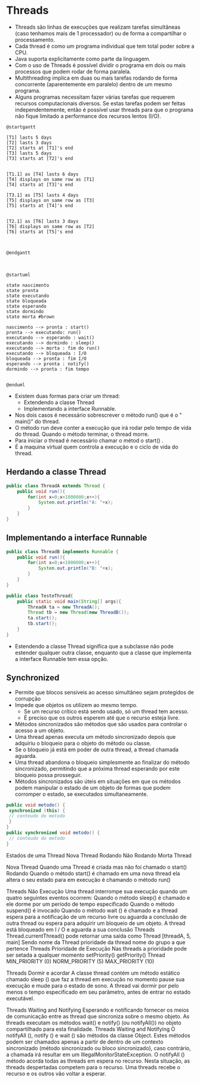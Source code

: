 # Threads
- Threads são linhas de execuções que realizam tarefas simultâneas (caso tenhamos mais de 1 processador) ou de forma a compartilhar o processamento. 
- Cada thread é como um programa individual que tem total poder sobre a CPU.
- Java suporta explicitamente como parte da linguagem.
- Com o uso de Threads é possível dividir o programa em dois ou mais processos que podem rodar de forma paralela.
- Multithreading implica em duas ou mais tarefas rodando de forma concorrente (aparentemente em paralelo) dentro de um mesmo programa.
- Alguns programas necessitam fazer várias tarefas que requerem recursos computacionais diversos. Se estas tarefas podem ser feitas independentemente, então é possível usar threads para que o programa não fique limitado a performance dos recursos lentos (I/O).

```plantuml
@startgantt

[T1] lasts 5 days
[T2] lasts 3 days
[T2] starts at [T1]'s end
[T3] lasts 5 days
[T3] starts at [T2]'s end


[T1.1] as [T4] lasts 6 days
[T4] displays on same row as [T1]
[T4] starts at [T3]'s end

[T3.1] as [T5] lasts 4 days
[T5] displays on same row as [T3]
[T5] starts at [T4]'s end

	
[T2.1] as [T6] lasts 3 days
[T6] displays on same row as [T2]
[T6] starts at [T5]'s end

	

@endgantt
```

<br>

```plantuml
@startuml

state nascimento
state pronta
state executando
state bloqueada
state esperando
state dormindo
state morta #brown

nascimento --> pronta : start()
pronta --> executando: run()
executando --> esperando : wait()
executando --> dormindo : sleep()
executando --> morta : fim do run()
executando --> bloqueada : I/O
bloqueada --> pronta : fim I/O
esperando --> pronta : notify()
dormindo --> pronta : fim tempo 


@enduml
```

- Existem duas formas para criar um thread: 
    - Extendendo a classe Thread
    - Implementando a interface Runnable. 
- Nos dois casos é necessário sobrescrever o método run() que é o " main()" do thread. 
- O método run deve conter a execução que irá rodar pelo tempo de vida do thread. Quando o método terminar, o thread morre. 
- Para iniciar o thread é necessário chamar o métod o start() . 
- É a maquina virtual quem controla a execução e o ciclo de vida do thread. 

## Herdando a classe Thread

```java
public class ThreadA extends Thread { 
    public void run(){ 
        for(int x=0;x<1000000;x++){ 
            System.out.println("A: "+x); 
        } 
    }
}
```

## Implementando a interface Runnable
```java
public class ThreadB implements Runnable { 
    public void run(){ 
        for(int x=0;x<1000000;x++){ 
            System.out.println("B: "+x); 
        } 
    } 
}
```

```java
public class TesteThread{ 
    public static void main(String[] args){ 
        ThreadA ta = new ThreadA(); 
        Thread tb = new Thread(new ThreadB()); 
        ta.start(); 
        tb.start(); 
    } 
}

```
- Estendendo a classe Thread significa que a subclasse não pode estender qualquer outra classe, enquanto que a classe que implementa a interface Runnable tem essa opção.

## Synchronized
- Permite que blocos sensíveis ao acesso simultâneo sejam protegidos de corrupção
- Impede que objetos os utilizem ao mesmo tempo. 
    - Se um recurso crítico está sendo usado, só um thread tem acesso. 
    - É preciso que os outros esperem até que o recurso esteja livre. 
- Métodos sincronizados são métodos que são usados para controlar o acesso a um objeto. 
- Uma thread apenas executa um método sincronizado depois que adquiriu o bloqueio para o objeto do método ou classe. 
- Se o bloqueio já está em poder de outra thread, a thread chamada aguarda. 
- Uma thread abandona o bloqueio simplesmente ao finalizar do método sincronizado, permitindo que a próxima thread esperando por este bloqueio possa prosseguir. 
- Métodos sincronizados são úteis em situações em que os métodos podem manipular o estado de um objeto de formas que podem corromper o estado, se executados simultaneamente. 

```java
public void metodo() {
 synchronized (this) {
 // conteudo do metodo
 }
}
public synchronized void metodo() {
 // conteudo do metodo
}
```

Estados de uma Thread
Nova Thread
Rodando
Não Rodando
Morta
Thread

Nova Thread
Quando uma Thread é criada mas não foi chamado o start()
Rodando
Quando o método start() é chamado em uma nova thread ela altera o seu estado para em execução é chamando o método run()


Threads
Não Execução
Uma thread interrompe sua execução quando um quatro seguintes eventos ocorrem:
Quando o método sleep() é chamado e ele dorme por um período de tempo especificado
Quando o método suspend() é invocado
Quando o método wait () é chamado e a thread espera para a notificação de um recurso livre ou aguarda a conclusão de outra thread ou espera para adquirir um bloqueio de um objeto.
A thread está bloqueado em I / O e aguarda a sua conclusão
Threads
Thread.currentThread() pode retornar uma saída como Thread [threadA, 5, main]
Sendo
nome da Thread
prioridade da thread 
nome do grupo a que pertence
Threads
Prioridade de Execução
Nas threads a prioridade pode ser setada a qualquer momento
setPriority()
getPriority()
Thread 
MIN_PRIORITY (0)
NORM_PRIORITY (5)
MAX_PRIORITY (10)

Threads
Dormir e acordar
A classe thread contém um método estático chamado sleep () que faz a thread em execução no momento pause sua execução e mude para o estado de sono. A thread vai dormir por pelo menos o tempo especificado em seu parâmetro, antes de entrar no estado executável. 

Threads
Waiting and Notifying
Esperando e notificando fornecer os meios de comunicação entre as thread que sincroniza sobre o mesmo objeto. 
As threads executam os métodos wait() e notify() (ou notifyAll()) no objeto compartilhado para esta finalidade. 
Threads
Waiting and Notifying
O notifyAll (), notify () e wait () são métodos da classe Object. Estes métodos podem ser chamados apenas a partir de dentro de um contexto sincronizado (método sincronizado ou bloco sincronizado), caso contrário, a chamada irá resultar em um IllegalMonitorStateException. 
O notifyAll () método acorda todas as threads em espera no recurso. Nesta situação, as threads despertadas competem para o recurso. Uma threads recebe o recurso e os outros vão voltar a esperar.
